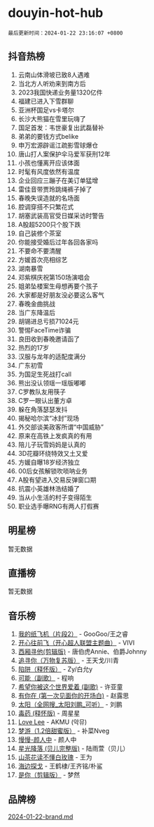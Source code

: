 # douyin-hot-hub

`最后更新时间：2024-01-22 23:16:07 +0800`

## 抖音热榜

1. 云南山体滑坡已致8人遇难
1. 当北方人听劝来到南方后
1. 2023我国快递业务量1320亿件
1. 福建已进入下雪群聊
1. 亚洲杯国足vs卡塔尔
1. 长沙大熊猫在雪里玩嗨了
1. 国足首发：韦世豪复出武磊替补
1. 弟弟的要钱方式belike
1. 申万宏源辟谣江疏影雪球爆仓
1. 唐山打人案保护伞马爱军获刑12年
1. 小孩也懂离开应该体面
1. 时髦有风度依然有温度
1. 企业回应三蹦子在美订单猛增
1. 雷佳音带贾玲跳绳裤子掉了
1. 春晚失误造就的名场面
1. 腔调穿搭不只繁花式
1. 胡塞武装高官受日媒采访时警告
1. A股超5200只个股下跌
1. 自己装修个茶室
1. 你能接受婚后过年各回各家吗
1. 不要命不要清醒
1. 方媛首次亮相综艺
1. 湖南暴雪
1. 邓紫棋庆祝第150场演唱会
1. 姐弟坠楼案生母想再要个孩子
1. 大家都是好朋友没必要这么客气
1. 春晚金曲挑战
1. 当广东降温后
1. 胡锡进总亏损71024元
1. 警惕FaceTime诈骗
1. 良田收到春晚邀请函了
1. 热烈的17岁
1. 汉服与龙年的适配度满分
1. 广东初雪
1. 为国足生死战打call
1. 熊出没认领瑶一瑶版嘟嘟
1. C罗教队友用筷子
1. C罗一眼认出董方卓
1. 躲在角落瑟瑟发抖
1. 揭秘哈尔滨“冰封”现场
1. 外交部谈美政客所谓“中国威胁”
1. 原来在高铁上发疯真的有用
1. 陪儿子玩雪妈妈是认真的
1. 3D花瓣环绕特效又土又爱
1. 方媛自曝18岁经济独立
1. 00后女孩解锁吹唢呐业务
1. A股有望进入交易反弹窗口期
1. 抗震小英雄林浩结婚了
1. 当从小生活的村子变得陌生
1. 职业选手曝RNG有两人打假赛

## 明星榜

暂无数据

## 直播榜

暂无数据

## 音乐榜

1. [我的纸飞机（片段2）](https://sf86-cdn-tos.douyinstatic.com/obj/tos-cn-ve-2774/oM2ZrKcg2CD5AeRB2gkeXOFB1IxAGJdZPazYHf) - GooGoo/王之睿
1. [开心往前飞（开心超人联盟主题曲）](https://sf86-cdn-tos.douyinstatic.com/obj/tos-cn-ve-2774/9d8fb7c82cf1421fb93a9fe925275e0a) - VIVI
1. [西厢寻他(剪辑版)](https://sf6-cdn-tos.douyinstatic.com/obj/tos-cn-ve-2774/oUsAVfAQKlRNxEv5qxvIB8o5qmIWUcXbzJKJhw) - 唐伯虎Annie、伯爵Johnny
1. [追寻你（万物复苏版）](https://sf86-cdn-tos.douyinstatic.com/obj/tos-cn-ve-2774/oYeAZJsbjIDit9APmBg8u6uDUQnHmoCf3gbo74) - 王天戈/川青
1. [陷阱（释怀版）](https://sf86-cdn-tos.douyinstatic.com/obj/tos-cn-ve-2774/oE8C21LeZrzKLDFfQYgMzx4GAIHageG5IzayY7) - Zy/白允y
1. [可能（副歌）](https://sf86-cdn-tos.douyinstatic.com/obj/tos-cn-ve-2774/cde1731888894259b333569393c2fb51) - 程响
1. [希望你被这个世界爱着 (副歌)](https://sf86-cdn-tos.douyinstatic.com/obj/tos-cn-ve-2774/oUHCmWQfZlE3QQBKBeD8rCFLpJzPgCpImhsxMt) - 许亚童
1. [有你在 (第一次见面你的开场白)](https://sf86-cdn-tos.douyinstatic.com/obj/tos-cn-ve-2774/oAthrQ3ClJBfI57uBoFEgNDYtNCZ0TSYQQfxQ0) - 赵露思
1. [太阳（全网搜_太阳刘鹏_可听）](https://sf6-cdn-tos.douyinstatic.com/obj/tos-cn-ve-2774/ogWbyIQnlBFImVbeDocRdCIYtBHlbJXgfZMvgz) - 刘鹏
1. [毒药 (释怀版)](https://sf3-cdn-tos.douyinstatic.com/obj/tos-cn-ve-2774/oYILMEAzspdZBIzy4frJNB8ZHPHWAhiwowd4Ad) - 周星星
1. [Love Lee](https://sf3-cdn-tos.douyinstatic.com/obj/tos-cn-ve-2774/o05GbkJGbCBTdDnMtB0fwOYgkeZp23vrWQDQBS) - AKMU (악뮤)
1. [梦游（1.2倍甜蜜版）](https://sf3-cdn-tos.douyinstatic.com/obj/tos-cn-ve-2774/o4gyAUm8hwufoEABmwVIiQtHsFuGzAEEWtNMzo) - 补菜Nveg
1. [慢慢-颜人中](https://sf86-cdn-tos.douyinstatic.com/obj/tos-cn-ve-2774/ocjHNfBXdBxQNC8ZGAeoLMFTUgtBg8bkExunDC) - 颜人中
1. [星光降落 (贝儿完整版)](https://sf3-cdn-tos.douyinstatic.com/obj/tos-cn-ve-2774/okwB9hAwyAtsFFkFBzAX1hOOfQuIoMNs0W2Mwr) - 陆雨萱（贝儿）
1. [山茶花读不懂白玫瑰](https://sf3-cdn-tos.douyinstatic.com/obj/tos-cn-ve-2774/osfn8B7DktrRHEPJgPCfDbw7QDQEkwC16BxZg9) - 王为
1. [海边探戈](https://sf86-cdn-tos.douyinstatic.com/obj/tos-cn-ve-2774/os9gE0VQCGqt6VQkZDyBBYvfSDY0QFe3vVmubn) - 王鹤棣/王齐铭/朴鲨
1. [是你（剪辑版）](https://sf3-cdn-tos.douyinstatic.com/obj/tos-cn-ve-2774/46019dae783c4c969944217fe1cfafc4) - 梦然

## 品牌榜

[2024-01-22-brand.md](2024-01-22-brand.md)
